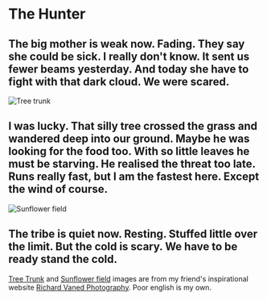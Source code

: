 # The Hunter

## The big mother is weak now. Fading. They say she could be sick. I really don't know. It sent us fewer beams yesterday. And today she have to fight with that dark cloud. We were scared.

![Tree trunk](https://www.richard-vanek.eu/wp-content/uploads/2016/10/2016-10-08-4773-e.web_.jpg)

## I was lucky. That silly tree crossed the grass and wandered deep into our ground. Maybe he was looking for the food too. With so little leaves he must be starving. He realised the threat too late. Runs really fast, but I am the fastest here. Except the wind of course. 

![Sunflower field](https://www.richard-vanek.eu/wp-content/uploads/2016/10/2016-10-08-4816-e.web_.jpg)

## The tribe is quiet now. Resting. Stuffed little over the limit. But the cold is scary. We have to be ready stand the cold.


[Tree Trunk](https://www.richard-vanek.eu/2016/10/12/tree-trunk/) and [Sunflower field](https://www.richard-vanek.eu/2016/10/15/sunflower-field/) images are from my friend's inspirational website [Richard Vaned Photography](https://www.richard-vanek.eu/). Poor english is my own.
